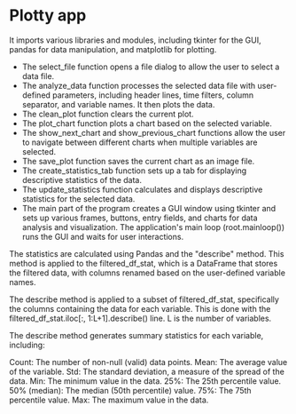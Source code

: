 # Plotty app
It imports various libraries and modules, including tkinter for the GUI, pandas for data manipulation,
and matplotlib for plotting.
- The select_file function opens a file dialog to allow the user to select a data file.
- The analyze_data function processes the selected data file with user-defined parameters, including header lines, time filters, column separator, and variable names. It then plots the data.
- The clean_plot function clears the current plot.
- The plot_chart function plots a chart based on the selected variable.
- The show_next_chart and show_previous_chart functions allow the user to navigate between different charts when multiple variables are selected.
- The save_plot function saves the current chart as an image file.
- The create_statistics_tab function sets up a tab for displaying descriptive statistics of the data.
- The update_statistics function calculates and displays descriptive statistics for the selected data.
- The main part of the program creates a GUI window using tkinter and sets up various frames, buttons, entry fields, and charts for data analysis and visualization.
The application's main loop (root.mainloop()) runs the GUI and waits for user interactions.

The statistics are calculated using Pandas and the "describe" method.
This method is applied to the filtered_df_stat, which is a DataFrame that stores the filtered data,
with columns renamed based on the user-defined variable names.

The describe method is applied to a subset of filtered_df_stat, specifically the columns containing the data for each variable.
This is done with the filtered_df_stat.iloc[:, 1:L+1].describe() line. L is the number of variables.

The describe method generates summary statistics for each variable, including:

Count: The number of non-null (valid) data points.
Mean: The average value of the variable.
Std: The standard deviation, a measure of the spread of the data.
Min: The minimum value in the data.
25%: The 25th percentile value.
50% (median): The median (50th percentile) value.
75%: The 75th percentile value.
Max: The maximum value in the data.
